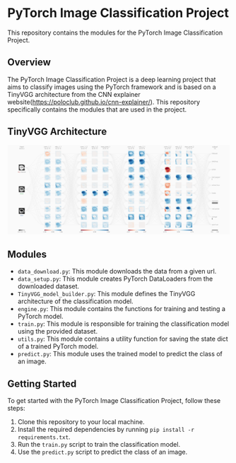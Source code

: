 # PyTorch Image Classification Project

This repository contains the modules for the PyTorch Image Classification Project.

## Overview

The PyTorch Image Classification Project is a deep learning project that aims to classify images using the PyTorch framework and is based on a TinyVGG architecture from the CNN explainer website(https://poloclub.github.io/cnn-explainer/). This repository specifically contains the modules that are used in the project.

## TinyVGG Architecture

![TinyVGG Architecture](tinyVGG_architecture.png)

## Modules

- `data_download.py`: This module downloads the data from a given url.
- `data_setup.py`: This module creates PyTorch DataLoaders from the downloaded dataset. 
- `TinyVGG_model_builder.py`: This module defines the TinyVGG architecture of the classification model.
- `engine.py`: This module contains the functions for training and testing a PyTorch model.
- `train.py`: This module is responsible for training the classification model using the provided dataset.
- `utils.py`: This module contains a utility function for saving the state dict of a trained PyTorch model.
- `predict.py`: This module uses the trained model to predict the class of an image.

## Getting Started

To get started with the PyTorch Image Classification Project, follow these steps:

1. Clone this repository to your local machine.
2. Install the required dependencies by running `pip install -r requirements.txt`.
3. Run the `train.py` script to train the classification model.
4. Use the `predict.py` script to predict the class of an image.
